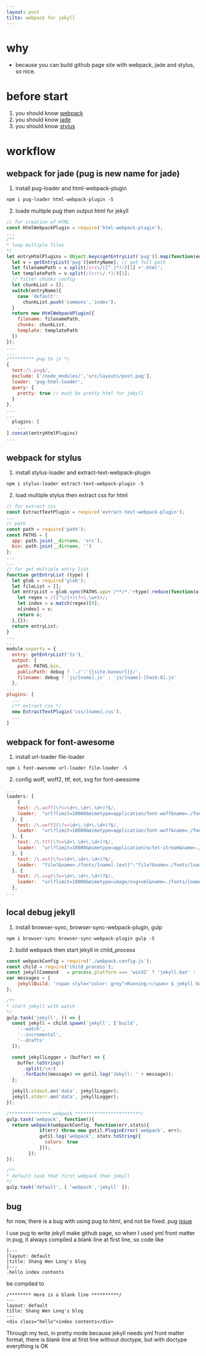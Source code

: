 ```yaml
---
layout: post
tilte: webpack for jekyll
---
```


# why
- because you can build github page site with webpack, jade and stylus, so nice.

# before start

1. you should know [webpack](https://webpack.github.io/)
2. you should know [jade](http://jade-lang.com/)
3. you should know [stylus](http://stylus-lang.com/)

# workflow

## webpack for jade (pug is new name for jade)

1. install pug-loader and html-webpack-plugin 

~~~
npm i pug-loader html-webpack-plugin -S
~~~

2. loade multiple pug then output html for jekyll
    
```javascript
// for creation of HTML
const HtmlWebpackPlugin = require('html-webpack-plugin');
...
/**
* loop multiple files
*/
let entryHtmlPlugins = Object.keys(getEntryList('pug')).map(function(entryName){
  let v = getEntryList('pug')[entryName]; // get full path
  let filenamePath = v.split(/src\/([^.]*)/)[1] +'.html';
  let templatePath = v.split(/(src\/.*)/)[1];
  // filter chunks config
  let chunkList = [];
  switch(entryName){
    case 'default':
      chunkList.push('commons','index');
  }
  return new HtmlWebpackPlugin({
    filename: filenamePath,
    chunks: chunkList,
    template: templatePath
  })
});
...
...
/********* pug to js */
{
  test:/\.pug$/,
  exclude: ['/node_modules/','src/layouts/post.pug'],
  loader: 'pug-html-loader',
  query: {
    pretty: true // must be pretty html for jekyll
  }
},
...
... 
  plugins: [
    ...
].concat(entryHtmlPlugins)
...
```

## webpack for stylus

1. install stylus-loader and extract-text-webpack-plugin

```
npm i stylus-loader extract-text-webpack-plugin -S
```
    
2. load multiple stylus then extract css for html

```javascript
// for extract css
const ExtractTextPlugin = require('extract-text-webpack-plugin');
...
// path
const path = require('path');
const PATHS = {
  app: path.join(__dirname, 'src'),
  bin: path.join(__dirname, '')
};
...
...
// for get multiple entry list
function getEntryList (type) {
  let glob = require('glob');
  let fileList = [];
  let entryList = glob.sync(PATHS.app+'/**/*.'+type).reduce(function(o,v,i) {
    let regex = /([^\/]+)(?=\.\w+$)/;
    let index = v.match(regex)[0];
    o[index] = v;
    return o;
  },{});
  return entryList;
} 
...
...
module.exports = {
  entry: getEntryList('ts'),
  output: {
    path: PATHS.bin,
    publicPath: debug ? './':'{{site.baseurl}}/',
    filename: debug ? 'js/[name].js' : 'js/[name]-[hash:8].js'
  },
...
plugins: [
  ...
  /** extract css */
  new ExtractTextPlugin('css/[name].css'),
  ...
]
```

## webpack for font-awesome

1. install url-loader file-loader

```
npm i font-awesome url-loader file-loader -S
```

2. config woff, woff2, ttf, eot, svg for font-awesome

```javascript
...
loaders: [
    {
    test: /\.woff(\?v=\d+\.\d+\.\d+)?$/,
    loader:  "url?limit=10000&mimetype=application/font-woff&name=./fonts/[name].[ext]"
  }, {
    test: /\.woff2(\?v=\d+\.\d+\.\d+)?$/,
    loader:  "url?limit=10000&mimetype=application/font-woff&name=./fonts/[name].[ext]"
  }, {
    test: /\.ttf(\?v=\d+\.\d+\.\d+)?$/,
    loader:  "url?limit=10000&mimetype=application/octet-stream&name=./fonts/[name].[ext]"
  }, {
    test: /\.eot(\?v=\d+\.\d+\.\d+)?$/,
    loader:  "file?&name=./fonts/[name].[ext]":"file?&name=./fonts/[name]-[hash:8].[ext]"
  }, {
    test: /\.svg(\?v=\d+\.\d+\.\d+)?$/,
    loader:  "url?limit=10000&mimetype=image/svg+xml&name=./fonts/[name].[ext]"
  },
...
```

## local debug jekyll

1. install browser-sync, browser-sync-webpack-plugin, gulp 

```
npm i browser-sync browser-sync-webpack-plugin gulp -S
```

2. build webpack then start jekyll in child_process

```javascript
const webpackConfig = require('./webpack.config.js');
const child = require('child_process');
const jekyllCommand   = process.platform === 'win32' ? 'jekyll.bat' : 'jekyll';
var messages = {
    jekyllBuild: '<span style="color: grey">Running:</span> $ jekyll build'
};

/**
* start jekyll with watch
*/
gulp.task('jekyll', () => {
  const jekyll = child.spawn('jekyll', ['build',
    '--watch',
    '--incremental',
    '--drafts'
  ]);

  const jekyllLogger = (buffer) => {
    buffer.toString()
      .split(/\n/)
      .forEach((message) => gutil.log('Jekyll: ' + message));
  };

  jekyll.stdout.on('data', jekyllLogger);
  jekyll.stderr.on('data', jekyllLogger);
});

/*************** webpack ************************/
gulp.task('webpack', function(){
  return webpack(webpackConfig, function(err,stats){
            if(err) throw new gutil.PluginError('webpack', err);
            gutil.log('webpack', stats.toString({
              colors: true
            }));      
        });
});

/**
* default task that first webpack then jekyll
*/
gulp.task('default', [ 'webpack','jekyll' ]);
```

## bug
for now, there is a bug with using pug to html, and not be fixed. pug [issue](https://github.com/pugjs/pug/issues/2443)

I use pug to write jekyll make github page, so when I used yml front matter in pug, it always compiled a blank line at first line, so code like

```
|---
|layout: default
|title: Shang Wen Long's blog
|---
.hello index contents
```

be compiled to 

```
/******** Here is a blank line **********/
---
layout: default
title: Shang Wen Long's blog
---
<div class="hello">index contents</div>
```        

Through my test, in pretty mode because jekyll needs yml front matter format, there is blank line at first line without doctype, but with doctype everything is OK